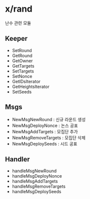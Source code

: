 # x/rand

난수 관련 모듈

## Keeper

- SetRound
- GetRound
- GetOwner
- GetTargets
- SetTargets
- SetNonce
- GetIDsIterator
- GetHeightsIterator
- SetSeeds

## Msgs

- NewMsgNewRound : 신규 라운드 생성
- NewMsgDeployNonce : 논스 공표
- NewMsgAddTargets : 모집단 추가
- NewMsgRemoveTargets : 모집단 삭제
- NewMsgDeploySeeds : 시드 공표

## Handler

- handleMsgNewRound
- handleMsgDeployNonce
- handleMsgAddTargets
- handleMsgRemoveTargets
- handleMsgDeploySeeds